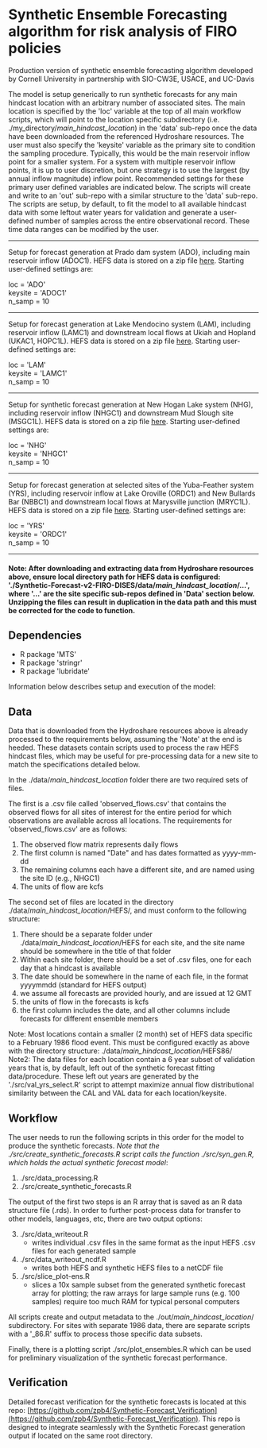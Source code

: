 # Synthetic Ensemble Forecasting algorithm for risk analysis of FIRO policies
Production version of synthetic ensemble forecasting algorithm developed by Cornell University in partnership with SIO-CW3E, USACE, and UC-Davis    

The model is setup generically to run synthetic forecasts for any main hindcast location with an arbitrary number of associated sites. The main location is specified by the 'loc' variable at the top of all main workflow scripts, which will point to the location specific subdirectory (i.e. ./my_directory/_main_hindcast_location_) in the 'data' sub-repo once the data have been downloaded from the referenced Hydroshare resources. The user must also specify the 'keysite' variable as the primary site to condition the sampling procedure. Typically, this would be the main reservoir inflow point for a smaller system. For a system with multiple reservoir inflow points, it is up to user discretion, but one strategy is to use the largest (by annual inflow magnitude) inflow point. Recommended settings for these primary user defined variables are indicated below. The scripts will create and write to an 'out' sub-repo with a similar structure to the 'data' sub-repo. The scripts are setup, by default, to fit the model to all available hindcast data with some leftout water years for validation and generate a user-defined number of samples across the entire observational record. These time data ranges can be modified by the user.

---
Setup for forecast generation at Prado dam system (ADO), including main reservoir inflow (ADOC1). HEFS data is stored on a zip file [here](https://www.hydroshare.org/resource/b6788237717c41e0bcc69bcaa851694f/). Starting user-defined settings are:
  
loc = 'ADO'   
keysite = 'ADOC1'   
n_samp = 10   

---
Setup for forecast generation at Lake Mendocino system (LAM), including reservoir inflow (LAMC1) and downstream local flows at Ukiah and Hopland (UKAC1, HOPC1L). HEFS data is stored on a zip file [here](https://www.hydroshare.org/resource/e51d9821c8d84682b642eb0818ac3137/). Starting user-defined settings are:
  
loc = 'LAM'   
keysite = 'LAMC1'   
n_samp = 10   

---
Setup for synthetic forecast generation at New Hogan Lake system (NHG), including reservoir inflow (NHGC1) and downstream Mud Slough site (MSGC1L). HEFS data is stored on a zip file [here](https://www.hydroshare.org/resource/dfa02b83bbde4ae3888ffafeb4446a5b/). Starting user-defined settings are:
  
loc = 'NHG'   
keysite = 'NHGC1'   
n_samp = 10   

 

---
Setup for forecast generation at selected sites of the Yuba-Feather system (YRS), including reservoir inflow at Lake Oroville (ORDC1) and New Bullards Bar (NBBC1) and downstream local flows at Marysville junction (MRYC1L). HEFS data is stored on a zip file [here](https://www.hydroshare.org/resource/29a7c696ee4e4766883078ca0d681884/). Starting user-defined settings are:
  
loc = 'YRS'   
keysite = 'ORDC1'   
n_samp = 10   

---
#### Note: After downloading and extracting data from Hydroshare resources above, ensure local directory path for HEFS data is configured: './Synthetic-Forecast-v2-FIRO-DISES/data/_main_hindcast_location_/...', where '...' are the site specific sub-repos defined in 'Data' section below. Unzipping the files can result in duplication in the data path and this must be corrected for the code to function.

## Dependencies
- R package 'MTS'
- R package 'stringr'
- R package 'lubridate'

   
Information below describes setup and execution of the model:   
## Data
Data that is downloaded from the Hydroshare resources above is already processed to the requirements below, assuming the 'Note' at the end is heeded. These datasets contain scripts used to process the raw HEFS hindcast files, which may be useful for pre-processing data for a new site to match the specifications detailed below.

In the ./data/_main_hindcast_location_ folder there are two required sets of files. 

The first is a .csv file called 'observed_flows.csv' that contains the observed flows for all sites of interest for the entire period for which observations are available across all locations. The requirements for 'observed_flows.csv' are as follows:
1) The observed flow matrix represents daily flows
2) The first column is named "Date" and has dates formatted as yyyy-mm-dd
3) The remaining columns each have a different site, and are named using the site ID (e.g., NHGC1)
4) The units of flow are kcfs

The second set of files are located in the directory ./data/_main_hindcast_location_/HEFS/, and must conform to the following structure: 
1) There should be a separate folder under ./data/_main_hindcast_location_/HEFS for each site, and the site name should be somewhere in the title of that folder
2) Within each site folder, there should be a set of .csv files, one for each day that a hindcast is available
3) The date should be somewhere in the name of each file, in the format yyyymmdd (standard for HEFS output)
4) we assume all forecasts are provided hourly, and are issued at 12 GMT
5) the units of flow in the forecasts is kcfs
6) the first column includes the date, and all other columns include forecasts for different ensemble members

Note: Most locations contain a smaller (2 month) set of HEFS data specific to a February 1986 flood event. This must be configured exactly as above with the directory structure: ./data/_main_hindcast_location_/HEFS86/   
Note2: The data files for each location contain a 6 year subset of validation years that is, by default, left out of the synthetic forecast fitting data/procedure. These left out years are generated by the './src/val_yrs_select.R' script to attempt maximize annual flow distributional similarity between the CAL and VAL data for each location/keysite.

## Workflow

The user needs to run the following scripts in this order for the model to produce the synthetic forecasts. _Note that the ./src/create_synthetic_forecasts.R script calls the function ./src/syn_gen.R, which holds the actual synthetic forecast model_:
1) ./src/data_processing.R
2) ./src/create_synthetic_forecasts.R

The output of the first two steps is an R array that is saved as an R data structure file (.rds). In order to further post-process data for transfer to other models, languages, etc, there are two output options:   

3) ./src/data_writeout.R
   - writes individual .csv files in the same format as the input HEFS .csv files for each generated sample
4) ./src/data_writeout_ncdf.R
   - writes both HEFS and synthetic HEFS files to a netCDF file
5) ./src/slice_plot-ens.R
   - slices a 10x sample subset from the generated synthetic forecast array for plotting; the raw arrays for large sample runs (e.g. 100 samples) require too much RAM for typical personal computers

All scripts create and output metadata to the ./out/_main_hindcast_location_/ subdirectory. For sites with separate 1986 data, there are separate scripts with a '_86.R' suffix to process those specific data subsets.  

Finally, there is a plotting script ./src/plot_ensembles.R which can be used for preliminary visualization of the synthetic forecast performance. 

## Verification

Detailed forecast verification for the synthetic forecasts is located at this repo: [https://github.com/zpb4/Synthetic-Forecast_Verification](https://github.com/zpb4/Synthetic-Forecast_Verification). This repo is designed to integrate seamlessly with the Synthetic Forecast generation output if located on the same root directory.
